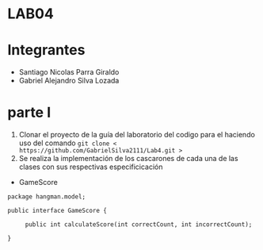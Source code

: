 # LAB04
# Integrantes
- Santiago Nicolas Parra Giraldo
- Gabriel Alejandro Silva Lozada

# parte I
1. Clonar el proyecto de la guía del laboratorio del codigo para el haciendo uso del comando ```git clone < https://github.com/GabrielSilva2111/Lab4.git > ```
2. Se realiza la implementación de los cascarones de cada una de las clases con sus respectivas especificicación
- GameScore
```  
package hangman.model;

public interface GameScore {
    
     public int calculateScore(int correctCount, int incorrectCount);

}
```
  


  
